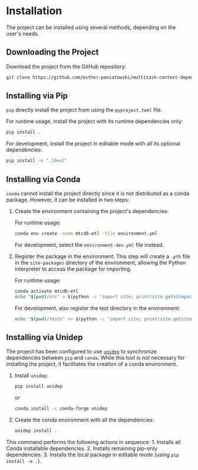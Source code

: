 
# Installation

The project can be installed using several methods, depending on the user's needs.

## Downloading the Project

Download the project from the GitHub repository:

```sh
git clone https://github.com/esther-poniatowski/multitask-context-dependent-behavior.git
```

## Installing via Pip

`pip` directly install the project from using the `pyproject.toml` file.

For runtime usage, install the project with its runtime dependencies only:

```sh
pip install .
```

For development, install the project in editable mode with all its optional dependencies:

```sh
pip install -e ".[dev]"
```

## Installing via Conda

`conda` cannot install the project directly since it is not distributed as a conda package. However,
it can be installed in two steps:


1. Create the environment containing the project's dependencies:

    For runtime usage:

    ```sh
    conda env create -name mtcdb-etl -file environment.yml
    ```

    For development, select the `environment-dev.yml` file instead.

2. Register the package in the environment: This step will create a `.pth` file in the
    `site-packages` directory of the environment, allowing the Python interpreter to access the
    package for importing.

    For runtime usage:

    ```sh
    conda activate mtcdb-etl
    echo "$(pwd)/src" > $(python -c "import site; print(site.getsitepackages()[0])")/mtcdb-etl.pth
    ```

    For development, also register the test directory in the environment:

    ```sh
    echo "$(pwd)/tests" >> $(python -c "import site; print(site.getsitepackages()[0])")/mtcdb-etl.pth
    ```

## Installing via Unidep

The project has been configured to use [`unidep`](https://unidep.readthedocs.io/en/latest/) to
synchronize dependencies between `pip` and `conda`. While this tool is not necessary for installing
the project, it facilitates the creation of a conda environment.

1. Install `unidep`:

    ```sh
    pip install unidep
    ```

    or

    ```sh
    conda install -c conda-forge unidep
    ````

2. Create the conda environment with all the dependencies:

    ```sh
    unidep install .
    ```

This command performs the following actions in sequence:
    1. Installs all Conda installable dependencies.
    2. Installs remaining pip-only dependencies.
    3. Installs the local package in editable mode (using `pip install -e .`).
